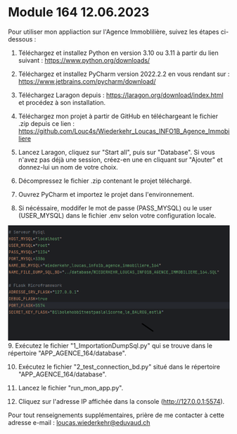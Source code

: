 # Module 164 12.06.2023


Pour utiliser mon appliaction sur l'Agence Immoblilière, suivez les étapes ci-dessous :

1. Téléchargez et installez Python en version 3.10 ou 3.11 à partir du lien suivant : https://www.python.org/downloads/

2. Téléchargez et installez PyCharm version 2022.2.2 en vous rendant sur : https://www.jetbrains.com/pycharm/download/

3. Téléchargez Laragon depuis : https://laragon.org/download/index.html et procédez à son installation.

4. Téléchargez mon projet à partir de GitHub en téléchargeant le fichier .zip depuis ce lien : https://github.com/Louc4s/Wiederkehr_Loucas_INFO1B_Agence_Immobiliere

5. Lancez Laragon, cliquez sur "Start all", puis sur "Database". Si vous n'avez pas déjà une session, créez-en une en cliquant sur "Ajouter" et donnez-lui un nom de votre choix.

6. Décompressez le fichier .zip contenant le projet téléchargé.

7. Ouvrez PyCharm et importez le projet dans l'environnement.

8. Si nécéssaire, moddifer le mot de passe (PASS_MYSQL) ou le user (USER_MYSQL) dans le fichier .env selon votre configuration locale.

![img.png](img.png)
9. Exécutez le fichier "1_ImportationDumpSql.py" qui se trouve dans le répertoire "APP_AGENCE_164/database".

10. Exécutez le fichier "2_test_connection_bd.py" situé dans le répertoire "APP_AGENCE_164/database".

11. Lancez le fichier "run_mon_app.py".

12. Cliquez sur l'adresse IP affichée dans la console (http://127.0.0.1:5574).

Pour tout renseignements supplémentaires, prière de me contacter à cette adresse e-mail : loucas.wiederkehr@eduvaud.ch